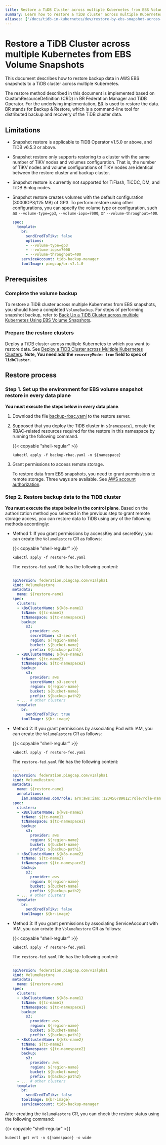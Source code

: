 ```yaml
---
title: Restore a TiDB Cluster across multiple Kubernetes from EBS Volume Snapshots
summary: Learn how to restore a TiDB cluster across multiple Kubernetes from EBS Volume Snapshots.
aliases: ['/docs/tidb-in-kubernetes/dev/restore-by-ebs-snapshot-across-multiple-kubernetes/']
---
```


# Restore a TiDB Cluster across multiple Kubernetes from EBS Volume Snapshots

This document describes how to restore backup data in AWS EBS snapshots to a TiDB cluster across multiple Kubernetes.

The restore method described in this document is implemented based on CustomResourceDefinition (CRD) in BR Federation Manager and TiDB Operator. For the underlying implementation, [BR](https://docs.pingcap.com/tidb/stable/backup-and-restore-overview) is used to restore the data. BR stands for Backup & Restore, which is a command-line tool for distributed backup and recovery of the TiDB cluster data.

## Limitations

- Snapshot restore is applicable to TiDB Operator v1.5.0 or above, and TiDB v6.5.3 or above.
- Snapshot restore only supports restoring to a cluster with the same number of TiKV nodes and volumes configuration. That is, the number of TiKV nodes and volume configurations of TiKV nodes are identical between the restore cluster and backup cluster.
- Snapshot restore is currently not supported for TiFlash, TiCDC, DM, and TiDB Binlog nodes.
- Snapshot restore creates volumes with the default configuration (3000IOPS/125 MB) of GP3. To perform restore using other configurations, you can specify the volume type or configuration, such as `--volume-type=gp3`, `--volume-iops=7000`, or `--volume-throughput=400`.

  ```yaml
  spec:
    template:
      br:
        sendCredToTikv: false
        options:
        - --volume-type=gp3
        - --volume-iops=7000
        - --volume-throughput=400
      serviceAccount: tidb-backup-manager
      toolImage: pingcap/br:v7.1.0
   ```

## Prerequisites

### Complete the volume backup

To restore a TiDB cluster across multiple Kubernetes from EBS snapshots, you should have a completed `VolumeBackup`. For steps of performing snapshot backup, refer to [Back Up a TiDB Cluster across multiple Kubernetes Using EBS Volume Snapshots](backup-by-ebs-snapshot-across-multiple-kubernetes.md).

### Prepare the restore clusters

Deploy a TiDB cluster across multiple Kubernetes to which you want to restore data. See [Deploy a TiDB Cluster across Multiple Kubernetes Clusters](deploy-tidb-cluster-across-multiple-kubernetes.md). **Note, You need add the `recoveryMode: true` field to spec of `TidbCluster`**.

## Restore process

### Step 1. Set up the environment for EBS volume snapshot restore in every data plane

**You must execute the steps below in every data plane**.

1. Download the file [backup-rbac.yaml](https://github.com/pingcap/tidb-operator/blob/master/manifests/backup/backup-rbac.yaml) to the restore server.

2. Supposed that you deploy the TiDB cluster in `${namespace}`, create the RBAC-related resources required for the restore in this namespace by running the following command.

   {{< copyable "shell-regular" >}}

    ```shell
    kubectl apply -f backup-rbac.yaml -n ${namespace}
    ```

3. Grant permissions to access remote storage.

   To restore data from EBS snapshots, you need to grant permissions to remote storage. Three ways are available. See [AWS account authorization](grant-permissions-to-remote-storage.md#aws-account-permissions).

### Step 2. Restore backup data to the TiDB cluster

**You must execute the steps below in the control plane**. Based on the authorization method you selected in the previous step to grant remote storage access, you can restore data to TiDB using any of the following methods accordingly:

+ Method 1: If you grant permissions by accessKey and secretKey, you can create the `VolumeRestore` CR as follows:

    {{< copyable "shell-regular" >}}

    ```shell
    kubectl apply -f restore-fed.yaml
    ```

    The `restore-fed.yaml` file has the following content:

    ```yaml
    ---
    apiVersion: federation.pingcap.com/v1alpha1
    kind: VolumeRestore
    metadata:
      name: ${restore-name}
    spec:
      clusters:
      - k8sClusterName: ${k8s-name1}
        tcName: ${tc-name1}
        tcNamespace: ${tc-namespace1}
        backup:
          s3:
            provider: aws
            secretName: s3-secret
            region: ${region-name}
            bucket: ${bucket-name}
            prefix: ${backup-path1}
      - k8sClusterName: ${k8s-name2}
        tcName: ${tc-name2}
        tcNamespace: ${tc-namespace2}
        backup:
          s3:
            provider: aws
            secretName: s3-secret
            region: ${region-name}
            bucket: ${bucket-name}
            prefix: ${backup-path2}
      - ... # other clusters
      template:
        br:
          sendCredToTikv: true
        toolImage: ${br-image}
    ```

+ Method 2: If you grant permissions by associating Pod with IAM, you can create the `VolumeRestore` CR as follows:

    {{< copyable "shell-regular" >}}

    ```shell
    kubectl apply -f restore-fed.yaml
    ```

    The `restore-fed.yaml` file has the following content:

    ```yaml
    ---
    apiVersion: federation.pingcap.com/v1alpha1
    kind: VolumeRestore
    metadata:
      name: ${restore-name}
      annotations:
        iam.amazonaws.com/role: arn:aws:iam::123456789012:role/role-name
    spec:
      clusters:
      - k8sClusterName: ${k8s-name1}
        tcName: ${tc-name1}
        tcNamespace: ${tc-namespace1}
        backup:
          s3:
            provider: aws
            region: ${region-name}
            bucket: ${bucket-name}
            prefix: ${backup-path1}
      - k8sClusterName: ${k8s-name2}
        tcName: ${tc-name2}
        tcNamespace: ${tc-namespace2}
        backup:
          s3:
            provider: aws
            region: ${region-name}
            bucket: ${bucket-name}
            prefix: ${backup-path2}
      - ... # other clusters
      template:
        br:
          sendCredToTikv: false
        toolImage: ${br-image}
    ```

+ Method 3: If you grant permissions by associating ServiceAccount with IAM, you can create the `VolumeRestore` CR as follows:

    {{< copyable "shell-regular" >}}

    ```shell
    kubectl apply -f restore-fed.yaml
    ```

    The `restore-fed.yaml` file has the following content:

    ```yaml
    ---
    apiVersion: federation.pingcap.com/v1alpha1
    kind: VolumeRestore
    metadata:
      name: ${restore-name}
    spec:
      clusters:
      - k8sClusterName: ${k8s-name1}
        tcName: ${tc-name1}
        tcNamespace: ${tc-namespace1}
        backup:
          s3:
            provider: aws
            region: ${region-name}
            bucket: ${bucket-name}
            prefix: ${backup-path1}
      - k8sClusterName: ${k8s-name2}
        tcName: ${tc-name2}
        tcNamespace: ${tc-namespace2}
        backup:
          s3:
            provider: aws
            region: ${region-name}
            bucket: ${bucket-name}
            prefix: ${backup-path2}
      - ... # other clusters
      template:
        br:
          sendCredToTikv: false
        toolImage: ${br-image}
        serviceAccount: tidb-backup-manager
    ```

After creating the `VolumeRestore` CR, you can check the restore status using the following command:

{{< copyable "shell-regular" >}}

```shell
kubectl get vrt -n ${namespace} -o wide
```
